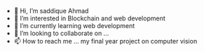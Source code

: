 - 👋 Hi, I’m saddique Ahmad
- 👀 I’m interested in Blockchain and web development 
- 🌱 I’m currently learning web development 
- 💞️ I’m looking to collaborate on ...
- 📫 How to reach me ...
my final year project on computer vision
<!---
saddiqueahmad890/saddiqueahmad890 is a ✨ special ✨ repository because its `README.md` (this file) appears on your GitHub profile.
You can click the Preview link to take a look at your changes.
--->
